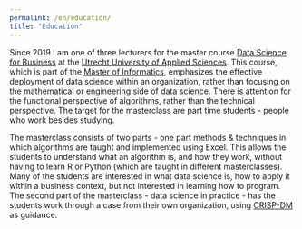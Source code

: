 ```yaml
---
permalink: /en/education/
title: "Education"
---
```


Since 2019 I am one of three lecturers for the master course [Data Science for Business](https://www.hu.nl/deeltijd-opleidingen/data-science-for-business) at the [Utrecht University of Applied Sciences](https://www.internatonalhu.com). This course, which is part of the [Master of Informatics](https://www.hu.nl/deeltijd-opleidingen/master-of-informatics-applied-data-science), emphasizes the effective deployment of data science within an organization, rather than focusing on the mathematical or engineering side of data science. There is attention for the functional perspective of algorithms, rather than the technical perspective. The target for the masterclass are part time students - people who work besides studying.

The masterclass consists of two parts - one part methods & techniques in which algorithms are taught and implemented using Excel. This allows the students to understand what an algorithm is, and how they work, without having to learn R or Python (which are taught in different masterclasses). Many of the students are interested in what data science is, how to apply it within a business context, but not interested in learning how to program. The second part of the masterclass - data science in practice - has the students work through a case from their own organization, using [CRISP-DM](https://en.wikipedia.org/wiki/Cross-industry_standard_process_for_data_mining) as guidance.
